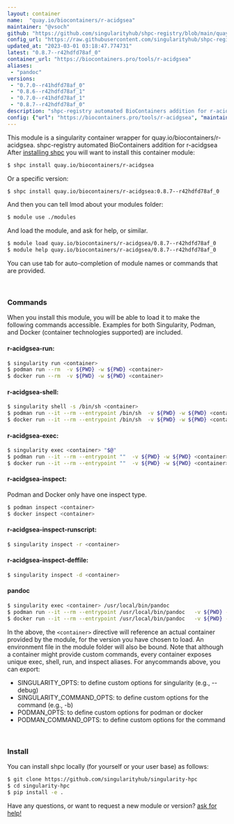 ```yaml
---
layout: container
name:  "quay.io/biocontainers/r-acidgsea"
maintainer: "@vsoch"
github: "https://github.com/singularityhub/shpc-registry/blob/main/quay.io/biocontainers/r-acidgsea/container.yaml"
config_url: "https://raw.githubusercontent.com/singularityhub/shpc-registry/main/quay.io/biocontainers/r-acidgsea/container.yaml"
updated_at: "2023-03-01 03:18:47.774731"
latest: "0.8.7--r42hdfd78af_0"
container_url: "https://biocontainers.pro/tools/r-acidgsea"
aliases:
 - "pandoc"
versions:
 - "0.7.0--r41hdfd78af_0"
 - "0.8.6--r42hdfd78af_1"
 - "0.7.0--r41hdfd78af_1"
 - "0.8.7--r42hdfd78af_0"
description: "shpc-registry automated BioContainers addition for r-acidgsea"
config: {"url": "https://biocontainers.pro/tools/r-acidgsea", "maintainer": "@vsoch", "description": "shpc-registry automated BioContainers addition for r-acidgsea", "latest": {"0.8.7--r42hdfd78af_0": "sha256:dca58f664ebb2a024edd13be02639ba7c54523aacc43a86cda90137c22ca9737"}, "tags": {"0.7.0--r41hdfd78af_0": "sha256:d7f1697ab2efbaeea41765f2fed52efdcc30046c9c7519d55e96877792bc2ddc", "0.8.6--r42hdfd78af_1": "sha256:a744b6b624d8993b6cd75b776a6c27a209fd718337466aa132f2c40be40c3eca", "0.7.0--r41hdfd78af_1": "sha256:9e39dc0dae3468d2291bc5c468df93d7daadf3fc24496f52ddcd025ef78e749e", "0.8.7--r42hdfd78af_0": "sha256:dca58f664ebb2a024edd13be02639ba7c54523aacc43a86cda90137c22ca9737"}, "docker": "quay.io/biocontainers/r-acidgsea", "aliases": {"pandoc": "/usr/local/bin/pandoc"}}
---
```


This module is a singularity container wrapper for quay.io/biocontainers/r-acidgsea.
shpc-registry automated BioContainers addition for r-acidgsea
After [installing shpc](#install) you will want to install this container module:


```bash
$ shpc install quay.io/biocontainers/r-acidgsea
```

Or a specific version:

```bash
$ shpc install quay.io/biocontainers/r-acidgsea:0.8.7--r42hdfd78af_0
```

And then you can tell lmod about your modules folder:

```bash
$ module use ./modules
```

And load the module, and ask for help, or similar.

```bash
$ module load quay.io/biocontainers/r-acidgsea/0.8.7--r42hdfd78af_0
$ module help quay.io/biocontainers/r-acidgsea/0.8.7--r42hdfd78af_0
```

You can use tab for auto-completion of module names or commands that are provided.

<br>

### Commands

When you install this module, you will be able to load it to make the following commands accessible.
Examples for both Singularity, Podman, and Docker (container technologies supported) are included.

#### r-acidgsea-run:

```bash
$ singularity run <container>
$ podman run --rm  -v ${PWD} -w ${PWD} <container>
$ docker run --rm  -v ${PWD} -w ${PWD} <container>
```

#### r-acidgsea-shell:

```bash
$ singularity shell -s /bin/sh <container>
$ podman run --it --rm --entrypoint /bin/sh  -v ${PWD} -w ${PWD} <container>
$ docker run --it --rm --entrypoint /bin/sh  -v ${PWD} -w ${PWD} <container>
```

#### r-acidgsea-exec:

```bash
$ singularity exec <container> "$@"
$ podman run --it --rm --entrypoint ""  -v ${PWD} -w ${PWD} <container> "$@"
$ docker run --it --rm --entrypoint ""  -v ${PWD} -w ${PWD} <container> "$@"
```

#### r-acidgsea-inspect:

Podman and Docker only have one inspect type.

```bash
$ podman inspect <container>
$ docker inspect <container>
```

#### r-acidgsea-inspect-runscript:

```bash
$ singularity inspect -r <container>
```

#### r-acidgsea-inspect-deffile:

```bash
$ singularity inspect -d <container>
```


#### pandoc

```bash
$ singularity exec <container> /usr/local/bin/pandoc
$ podman run --it --rm --entrypoint /usr/local/bin/pandoc   -v ${PWD} -w ${PWD} <container> -c " $@"
$ docker run --it --rm --entrypoint /usr/local/bin/pandoc   -v ${PWD} -w ${PWD} <container> -c " $@"
```



In the above, the `<container>` directive will reference an actual container provided
by the module, for the version you have chosen to load. An environment file in the
module folder will also be bound. Note that although a container
might provide custom commands, every container exposes unique exec, shell, run, and
inspect aliases. For anycommands above, you can export:

 - SINGULARITY_OPTS: to define custom options for singularity (e.g., --debug)
 - SINGULARITY_COMMAND_OPTS: to define custom options for the command (e.g., -b)
 - PODMAN_OPTS: to define custom options for podman or docker
 - PODMAN_COMMAND_OPTS: to define custom options for the command

<br>

### Install

You can install shpc locally (for yourself or your user base) as follows:

```bash
$ git clone https://github.com/singularityhub/singularity-hpc
$ cd singularity-hpc
$ pip install -e .
```

Have any questions, or want to request a new module or version? [ask for help!](https://github.com/singularityhub/singularity-hpc/issues)